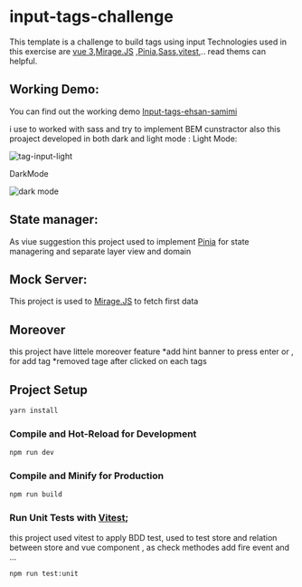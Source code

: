# input-tags-challenge
 
This template is a challenge to build tags using input
Technologies used in this exercise are [vue 3](https://vuejs.org/),[Mirage.JS](https://miragejs.com/) ,[Pinia](https://pinia.vuejs.org/),[Sass](https://sass-lang.com/),[vitest](https://vitest.dev/),..
 read thems can helpful.

 
 ## Working Demo:
You can find out the working demo [Input-tags-ehsan-samimi](https://input-tags-challenge.vercel.app/)

 i use to worked with sass and try to implement BEM cunstractor also this proaject developed in both dark and light mode :
 Light Mode:             
 
![tag-input-light](https://user-images.githubusercontent.com/47100310/203560797-23cf8305-e401-4a22-be53-645686a828c5.png)  

DarkMode

![dark mode](https://user-images.githubusercontent.com/47100310/203560744-491004dc-f22f-45fe-8533-5a88ae110f89.png)

## State manager:
 As viue suggestion this project  used to implement  [Pinia](https://pinia.vuejs.org/) for state managering and separate layer view and domain 

## Mock Server:
This project is used to  [Mirage.JS](https://miragejs.com/) to fetch first data 


## Moreover
this project have littele moreover feature 
*add hint banner to press enter or , for add tag 
*removed tage after clicked on each tags  

## Project Setup

```sh
yarn install
```

### Compile and Hot-Reload for Development

```sh
npm run dev
```

### Compile and Minify for Production

```sh
npm run build
```

### Run Unit Tests with [Vitest](https://vitest.dev/);
this project used vitest to apply BDD test, used to  test store and relation between store and vue component , as check methodes add fire event and ...  

```sh
npm run test:unit
```
